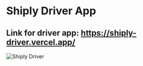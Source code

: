 # Shiply Driver App
## Link for driver app: https://shiply-driver.vercel.app/
![Shiply Driver](https://i.ibb.co/nDf0ZCq/shiply-driver.png)

